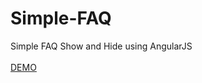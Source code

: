 # Simple-FAQ
Simple FAQ Show and Hide using AngularJS
<BR><BR>
  <A HREF = "https://codepen.io/deepakggn/pen/XqPoxO"> DEMO </A>
